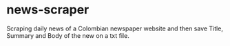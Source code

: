 # news-scraper
Scraping daily news of a Colombian newspaper website and then save Title, Summary and Body of the new on a txt file.

